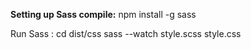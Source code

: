 **Setting up Sass compile:**
npm install -g sass

Run Sass :
cd dist/css
sass --watch style.scss style.css
